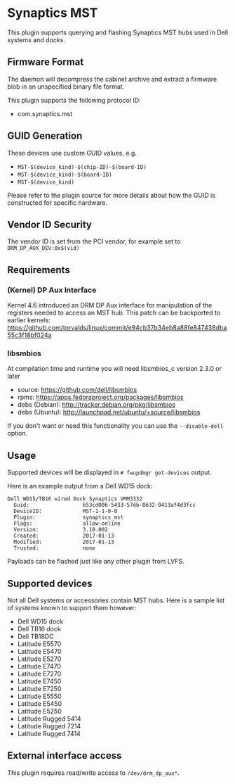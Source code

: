 # Synaptics MST

This plugin supports querying and flashing Synaptics MST hubs used in Dell systems
and docks.

Firmware Format
---------------

The daemon will decompress the cabinet archive and extract a firmware blob in
an unspecified binary file format.

This plugin supports the following protocol ID:

 * com.synaptics.mst

GUID Generation
---------------

These devices use custom GUID values, e.g.

 * `MST-$(device_kind)-$(chip-ID)-$(board-ID)`
 * `MST-$(device_kind)-$(board-ID)`
 * `MST-$(device_kind)`

Please refer to the plugin source for more details about how the GUID is
constructed for specific hardware.

Vendor ID Security
------------------

The vendor ID is set from the PCI vendor, for example set to `DRM_DP_AUX_DEV:0x$(vid)`

## Requirements
### (Kernel) DP Aux Interface
Kernel 4.6 introduced an DRM DP Aux interface for manipulation of the registers
needed to access an MST hub.
This patch can be backported to earlier kernels:
https://github.com/torvalds/linux/commit/e94cb37b34eb8a88fe847438dba55c3f18bf024a

### libsmbios
At compilation time and runtime you will need libsmbios_c version 2.3.0 or later
* source:		https://github.com/dell/libsmbios
* rpms:		https://apps.fedoraproject.org/packages/libsmbios
* debs (Debian):	http://tracker.debian.org/pkg/libsmbios
* debs (Ubuntu):	http://launchpad.net/ubuntu/+source/libsmbios

If you don't want or need this functionality you can use the
`--disable-dell` option.

## Usage
Supported devices will be displayed in `# fwupdmgr get-devices` output.

Here is an example output from a Dell WD15 dock:

```
Dell WD15/TB16 wired Dock Synaptics VMM3332
  Guid:                 653cd006-5433-57db-8632-0413af4d3fcc
  DeviceID:             MST-1-1-0-0
  Plugin:               synaptics_mst
  Flags:                allow-online
  Version:              3.10.002
  Created:              2017-01-13
  Modified:             2017-01-13
  Trusted:              none
```
Payloads can be flashed just like any other plugin from LVFS.

## Supported devices
Not all Dell systems or accessories contain MST hubs.
Here is a sample list of systems known to support them however:
 *  Dell WD15 dock
 *  Dell TB16 dock
 *  Dell TB18DC
 *  Latitude E5570
 *  Latitude E5470
 *  Latitude E5270
 *  Latitude E7470
 *  Latitude E7270
 *  Latitude E7450
 *  Latitude E7250
 *  Latitude E5550
 *  Latitude E5450
 *  Latitude E5250
 *  Latitude Rugged 5414
 *  Latitude Rugged 7214
 *  Latitude Rugged 7414

External interface access
-------------------------
This plugin requires read/write access to `/dev/drm_dp_aux*`.
